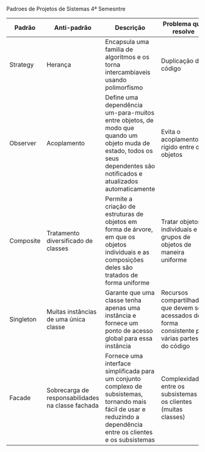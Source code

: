 Padroes de Projetos de Sistemas 4ª Semesntre

| Padrão | Anti-padrâo | Descrição | Problema que resolve |
| -------- | -------- | -------- |------------ |
| Strategy | Herança | Encapsula uma familia de algoritmos e os torna intercambiaveis usando polimorfismo | Duplicação de código |
| Observer | Acoplamento | Define uma dependência um-para-muitos entre objetos, de modo que quando um objeto muda de estado, todos os seus dependentes são notificados e atualizados automaticamente | Evita o acoplamento rígido entre os objetos |
| Composite | Tratamento diversificado de classes | Permite a criação de estruturas de objetos em forma de árvore, em que os objetos individuais e as composições deles são tratados de forma uniforme |  Tratar objetos individuais e grupos de objetos de maneira uniforme |
| Singleton | Muitas instâncias de uma única classe | Garante que uma classe tenha apenas uma instância e fornece um ponto de acesso global para essa instância |  Recursos compartilhados que devem ser acessados de forma consistente por várias partes do código |
| Facade | Sobrecarga de responsabilidades na classe fachada | Fornece uma interface simplificada para um conjunto complexo de subsistemas, tornando mais fácil de usar e reduzindo a dependência entre os clientes e os subsistemas | Complexidade entre os subsistemas e os clientes (muitas classes) |
